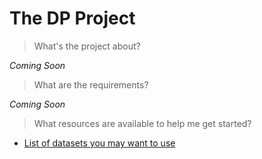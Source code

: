 # The DP Project


> What's the project about?

*Coming Soon*

> What are the requirements?

*Coming Soon*

> What resources are available to help me get started?

* [List of datasets you may want to use](/dpproject/resources_datasets.md)